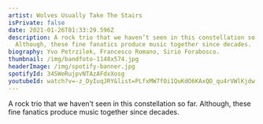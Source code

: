 ```yaml
---
artist: Wolves Usually Take The Stairs
isPrivate: false
date: 2021-01-26T01:33:29.596Z
description: A rock trio that we haven’t seen in this constellation so far.
  Although, these fine fanatics produce music together since decades.
biography: Yvo Petrzilek, Francesco Romano, Sirio Forabosco.
thumbnail: /img/bandfoto-1148x574.jpg
headerImage: /img/spotify-banner.jpg
spotifyId: 34SWeRujpvNTAzAFdxXosg
youtubeId: watch?v=-z_DyIuqJRY&list=PLfxMW7fOi1QuKdO6KAxQO_qu4rVWlKjdw
---
```

A rock trio that we haven’t seen in this constellation so far. Although, these fine fanatics produce music together since decades.
